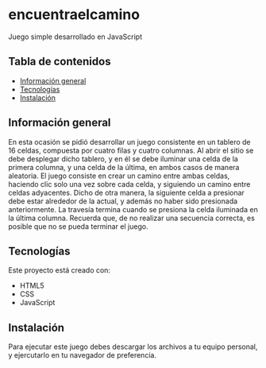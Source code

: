 # encuentraelcamino
 Juego simple desarrollado en JavaScript

## Tabla de contenidos
* [Información general](#información-general)
* [Tecnologías](#tecnologías)
* [Instalación](#instalación)

## Información general
En esta ocasión se pidió desarrollar un juego consistente en un tablero de 16 celdas, compuesta por cuatro filas y cuatro columnas. Al abrir el sitio se debe desplegar dicho tablero, y en él se debe iluminar una celda de la primera columna, y una celda de la última, en ambos casos de manera aleatoria. 
El juego consiste en crear un camino entre ambas celdas, haciendo clic solo una vez sobre cada celda, y siguiendo un camino entre celdas adyacentes. Dicho de otra manera, la siguiente celda a presionar debe estar alrededor de la actual, y además no haber sido presionada anteriormente.
La travesía termina cuando se presiona la celda iluminada en la última columna. Recuerda que, de no realizar una secuencia correcta, es posible que no se pueda terminar el juego.  
	
## Tecnologías
Este proyecto está creado con:
* HTML5
* CSS
* JavaScript
	
## Instalación
Para ejecutar este juego debes descargar los archivos a 
tu equipo personal, y ejercutarlo en tu navegador de preferencia.
